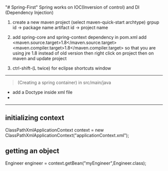 "# Spring-First" 
Spring works on IOC(Inversion of control) and DI (Dependency Injection)



1. create a new maven project (select maven-quick-start archtype)
	grpup id -> package name 
	artifact id -> project name
2. add spring-core and spring-context dependency in pom.xml
   add <maven.source.target>1.8</maven.source.target>
    <maven.compiler.target>1.8</maven.compiler.target>
	so that you are using jre 1.8 instead of old version
	then right click on project then on maven  and update project

3. ctrl-shift-(L twice) for eclipse shortcuts window

-----------------
> (Creating a spring container) in src/main/java
- add a Doctype inside xml file 
- <bean id = "unique identifier" class="fully qualified name of the class"> </bean>
    	
    	

-------------------
##  initializing context
ClassPathXmlApplicationContext context = new ClassPathXmlApplicationContext("applicationContext.xml");

## getting an object
Engineer engineer = context.getBean("myEngineer",Engineer.class);
    	


